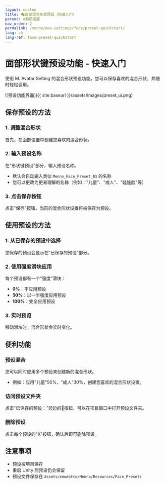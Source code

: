 ```yaml
---
layout: custom
title: 🎭面部混合形状预设（快速入门）
parent: ⚙️面部设置
nav_order: 2
permalink: /menno/mas-settings/face/preset-quickstart/
lang: zh
lang-ref: face-preset-quickstart
---
```


# 面部形状键预设功能 - 快速入门

使用 M. Avatar Setting 的混合形状预设功能，您可以保存喜欢的混合形状，并随时轻松调用。

![预设功能界面]({{ site.baseurl }}/assets/images/preset_ui.png)

## 保存预设的方法

### 1. 调整混合形状
首先，在面部设置中创建您喜欢的混合形状。

### 2. 输入预设名称
在"形状键预设"部分，输入预设名称。
- 默认会自动输入类似 `Menno_Face_Preset_01` 的名称
- 您可以更改为更易理解的名称（例如："儿童"、"成人"、"娃娃脸"等）

### 3. 点击保存按钮
点击"保存"按钮，当前的混合形状设置将被保存为预设。

## 使用预设的方法

### 1. 从已保存的预设中选择
您保存的预设会显示在"已保存的预设"部分。

### 2. 使用强度滑块应用
每个预设都有一个"强度"滑块：
- **0%**：不应用预设
- **50%**：以一半强度应用预设
- **100%**：完全应用预设

### 3. 实时预览
移动滑块时，混合形状会实时变化。

## 便利功能

### 预设混合
您可以同时应用多个预设来创建新的混合形状。
- 例如：应用"儿童"50%、"成人"30%，创建您喜欢的混合形状设置。

### 访问预设文件夹
点击"已保存的预设："旁边的📁按钮，可以在项目窗口中打开预设文件夹。

### 删除预设
点击每个预设的"X"按钮，确认后即可删除预设。

## 注意事项

- 预设按项目保存
- 重启 Unity 后预设仍会保留
- 预设文件保存在 `Assets/emudotto/Menno/Resources/Face_Presets` 